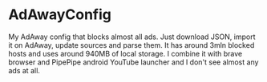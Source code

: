 # AdAwayConfig
My AdAway config that blocks almost all ads.
Just download JSON, import it on AdAway, update sources and parse them.
It has around 3mln blocked hosts and uses around 940MB of local storage.
I combine it with brave browser and PipePipe android YouTube launcher and I don't see almost any ads at all.